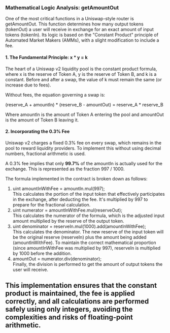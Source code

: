 ### **Mathematical Logic Analysis:** getAmountOut

One of the most critical functions in a Uniswap-style router is getAmountOut. This function determines how many output tokens (tokenOut) a user will receive in exchange for an exact amount of input tokens (tokenIn). Its logic is based on the "Constant Product" principle of Automated Market Makers (AMMs), with a slight modification to include a fee.

#### **1\. The Fundamental Principle:** x \* y \= k

The heart of a Uniswap v2 liquidity pool is the constant product formula, where x is the reserve of Token A, y is the reserve of Token B, and k is a constant. Before and after a swap, the value of k must remain the same (or increase due to fees).

Without fees, the equation governing a swap is:

(reserve\_A \+ amountIn) \* (reserve\_B \- amountOut) \= reserve\_A \* reserve\_B

Where amountIn is the amount of Token A entering the pool and amountOut is the amount of Token B leaving it.

#### **2\. Incorporating the 0.3% Fee**

Uniswap v2 charges a fixed 0.3% fee on every swap, which remains in the pool to reward liquidity providers. To implement this without using decimal numbers, fractional arithmetic is used.

A 0.3% fee implies that only **99.7%** of the amountIn is actually used for the exchange. This is represented as the fraction 997 / 1000.

The formula implemented in the contract is broken down as follows:

1. uint amountInWithFee \= amountIn.mul(997);  
   This calculates the portion of the input token that effectively participates in the exchange, after deducting the fee. It's multiplied by 997 to prepare for the fractional calculation.  
2. uint numerator \= amountInWithFee.mul(reserveOut);  
   This calculates the numerator of the formula, which is the adjusted input amount multiplied by the reserve of the output token.  
3. uint denominator \= reserveIn.mul(1000).add(amountInWithFee);  
   This calculates the denominator. The new reserve of the input token will be the original reserve (reserveIn) plus the amount being added (amountInWithFee). To maintain the correct mathematical proportion (since amountInWithFee was multiplied by 997), reserveIn is multiplied by 1000 before the addition.  
4. amountOut \= numerator.div(denominator);  
   Finally, the division is performed to get the amount of output tokens the user will receive.

## **This implementation ensures that the constant product is maintained, the fee is applied correctly, and all calculations are performed safely using only integers, avoiding the complexities and risks of floating-point arithmetic.**

